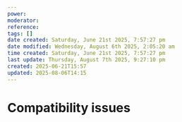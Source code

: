 ```yaml
---
power: 
moderator: 
reference: 
tags: []
date created: Saturday, June 21st 2025, 7:57:27 pm
date modified: Wednesday, August 6th 2025, 2:05:20 am
time created: Saturday, June 21st 2025, 7:57:27 pm
last update: Thursday, August 7th 2025, 9:27:10 pm
created: 2025-06-21T15:57
updated: 2025-08-06T14:15
---
```


# Compatibility issues
